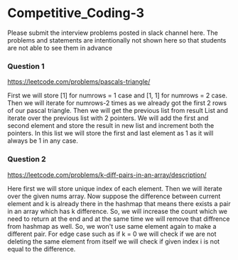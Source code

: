 # Competitive_Coding-3

Please submit the interview problems posted in slack channel here. The problems and statements are intentionally not shown here so that students are not able to see them in advance 


### Question 1 
https://leetcode.com/problems/pascals-triangle/

First we will store [1] for numrows = 1 case and [1, 1] for numrows = 2 case. Then we will iterate for numrows-2 times as we already got the first 2 rows of our pascal triangle. Then we will get the previous list from result List and iterate over the previous list with 2 pointers. We will add the first and second element and store the result in new list and increment both the pointers. In this list we will store the first and last element as 1 as it will always be 1 in any case.

### Question 2
https://leetcode.com/problems/k-diff-pairs-in-an-array/description/

Here first we will store unique index of each element. Then we will iterate over the given nums array. Now suppose the difference between current element and k is already there in the hashmap that means there exists a pair in an array which has k difference. So, we will increase the count which we need to return at the end and at the same time we will remove that diffrence from hashmap as well. So, we won't use same element again to make a different pair. For edge case such as if k = 0 we will check if we are not deleting the same element from itself we will check if given index i is not equal to the difference. 